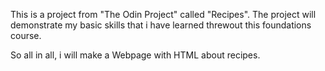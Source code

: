 This is a project from "The Odin Project" called "Recipes".
The project will demonstrate my basic skills that i have learned threwout this foundations course.

So all in all, i will make a Webpage with HTML about recipes.

